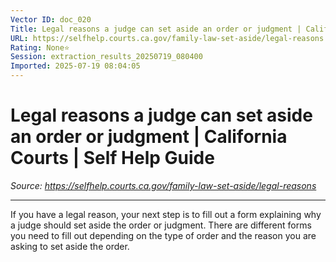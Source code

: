 ```yaml
---
Vector ID: doc_020
Title: Legal reasons a judge can set aside an order or judgment | California Courts | Self Help Guide
URL: https://selfhelp.courts.ca.gov/family-law-set-aside/legal-reasons
Rating: None⭐
Session: extraction_results_20250719_080400
Imported: 2025-07-19 08:04:05
---
```


# Legal reasons a judge can set aside an order or judgment | California Courts | Self Help Guide

_Source: https://selfhelp.courts.ca.gov/family-law-set-aside/legal-reasons_

---

If you have a legal reason, your next step is to fill out a form explaining why a judge should set aside the order or judgment. There are different forms you need to fill out depending on the type of order and the reason you are asking to set aside the order.